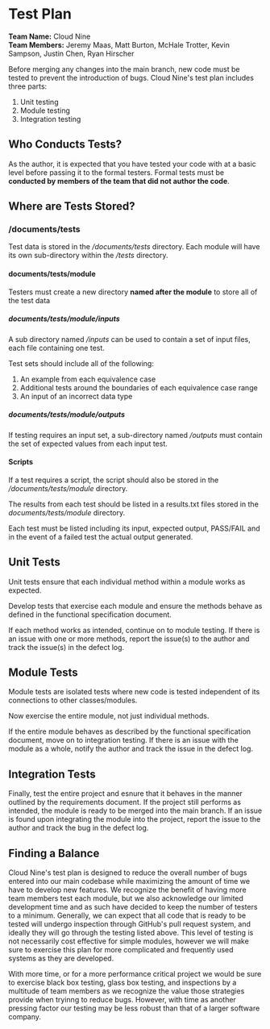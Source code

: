 # Test Plan

**Team Name:** Cloud Nine  
**Team Members:** Jeremy Maas, Matt Burton, McHale Trotter, Kevin Sampson, Justin Chen, Ryan Hirscher

Before merging any changes into the main branch, new code must be tested to prevent the introduction of bugs. Cloud Nine's test plan includes three parts:

1. Unit testing
2. Module testing
3. Integration testing

## Who Conducts Tests?

As the author, it is expected that you have tested your code with at a basic level before passing it to the formal testers. Formal tests must be **conducted by members of the team that did not author the code**.

## Where are Tests Stored?

### /documents/tests

Test data is stored in the _/documents/tests_ directory. Each module will have its own sub-directory within the _/tests_ directory.

#### documents/tests/module

Testers must create a new directory **named after the module** to store all of the test data
  
##### documents/tests/module/inputs

A sub directory named _/inputs_ can be used to contain a set of input files, each file containing one test.

Test sets should include all of the following:

  1. An example from each equivalence case
  2. Additional tests around the boundaries of each equivalence case range
  3. An input of an incorrect data type

##### documents/tests/module/outputs

If testing requires an input set, a sub-directory named _/outputs_ must contain the set of expected values from each input test.

#### Scripts

If a test requires a script, the script should also be stored in the _/documents/tests/module_ directory.

The results from each test should be listed in a results.txt files stored in the _documents/tests/module_ directory.

Each test must be listed including its input, expected output, PASS/FAIL and in the event of a failed test the actual output generated.

## Unit Tests

Unit tests ensure that each individual method within a module works as expected.

Develop tests that exercise each module and ensure the methods behave as defined in the functional specification document.

If each method works as intended, continue on to module testing. If there is an issue with one or more methods, report the issue(s) to the author and track the issue(s) in the defect log.

## Module Tests

Module tests are isolated tests where new code is tested independent of its connections to other classes/modules.

Now exercise the entire module, not just individual methods.

If the entire module behaves as described by the functional specification document, move on to integration testing. If there is an issue with the module as a whole, notify the author and track the issue in the defect log.

## Integration Tests

Finally, test the entire project and esnure that it behaves in the manner outlined by the requirements document. If the project still performs as intended, the module is ready to be merged into the main branch. If an issue is found upon integrating the module into the project, report the issue to the author and track the bug in the defect log.

## Finding a Balance

Cloud Nine's test plan is designed to reduce the overall number of bugs entered into our main codebase while maximizing the amount of time we have to develop new features. We recognize the benefit of having more team members test each module, but we also acknowledge our limited development time and as such have decided to keep the number of testers to a minimum. Generally, we can expect that all code that is ready to be tested will undergo inspection through GitHub's pull request system, and ideally they will go through the testing listed above. This level of testing is not necessarily cost effective for simple modules, however we will make sure to exercise this plan for more complicated and frequently used systems as they are developed.

With more time, or for a more performance critical project we would be sure to exercise black box testing, glass box testing, and inspections by a multitude of team members as we recognize the value those strategies provide when tryinng to reduce bugs. However, with time as another pressing factor our testing may be less robust than that of a larger software company.
